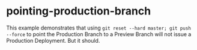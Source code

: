 # pointing-production-branch

This example demonstrates that using `git reset --hard master; git push --force` to point the Production Branch to a Preview Branch will not issue a Production Deployment. But it should.
